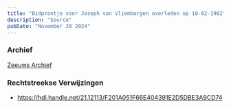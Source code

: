 ```yaml
---
title: "Bidprentje voor Joseph van Vliembergen overleden op 18-02-1982"
description: "Source"
pubDate: "November 20 2024"
---
```


### Archief
[Zeeuws Archief](https://www.zeeuwsarchief.nl/)

### Rechtstreekse Verwijzingen
- https://hdl.handle.net/21.12113/F201A051F66E404391E2D5DBE3A9CD74